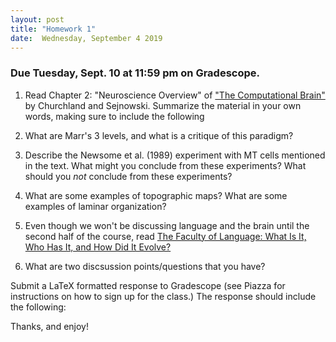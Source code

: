 ```yaml
---
layout: post
title: "Homework 1"
date:  Wednesday, September 4 2019
---
```



### Due Tuesday, Sept. 10 at 11:59 pm on Gradescope. 



1. Read Chapter 2: "Neuroscience Overview" of ["The Computational Brain"](https://mitpress-universitypressscholarship-com.ezproxy.cul.columbia.edu/view/10.7551/mitpress/9780262533393.001.0001/upso-9780262533393) by Churchland and Sejnowski. Summarize the material in your own words, making sure to include the following 
  1. What are Marr's 3 levels, and what is a critique of this paradigm?
  2. Describe the Newsome et al. (1989) experiment with MT cells mentioned in the text. What might you conclude from these experiments? What should you _not_ conclude from these experiments?
  3. What are some examples of topographic maps? What are some examples of laminar organization?

2. Even though we won't be discussing language and the brain until the second half of the course, read [The Faculty of Language: What Is It, Who Has It, and How Did It Evolve?](https://science.sciencemag.org/content/298/5598/1569)

3. What are two discsussion points/questions that you have?

Submit a LaTeX formatted response to Gradescope (see Piazza for instructions on how to sign up for the class.) The response should include the following:

Thanks, and enjoy!
